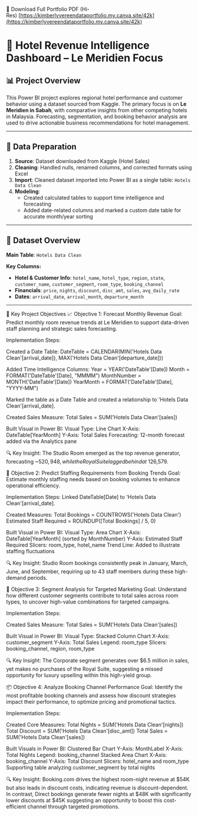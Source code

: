 🔗 Download Full Portfolio PDF (Hi-Res) [https://kimberlyvereendataportfolio.my.canva.site/42k](https://kimberlyvereendataportfolio.my.canva.site/42k)


# 🏨 Hotel Revenue Intelligence Dashboard – Le Meridien Focus

## 📊 Project Overview
This Power BI project explores regional hotel performance and customer behavior using a dataset sourced from Kaggle. The primary focus is on **Le Meridien in Sabah**, with comparative insights from other competing hotels in Malaysia. Forecasting, segmentation, and booking behavior analysis are used to drive actionable business recommendations for hotel management.

---

## 🧹 Data Preparation

1. **Source**: Dataset downloaded from Kaggle (Hotel Sales)
2. **Cleaning**: Handled nulls, renamed columns, and corrected formats using Excel
3. **Import**: Cleaned dataset imported into Power BI as a single table: `Hotels Data Clean`
4. **Modeling**:
   - Created calculated tables to support time intelligence and forecasting
   - Added date-related columns and marked a custom date table for accurate month/year sorting

---

## 📁 Dataset Overview

**Main Table**: `Hotels Data Clean`

**Key Columns:**

- **Hotel & Customer Info**: `hotel_name`, `hotel_type`, `region`, `state`, `customer_name`, `customer_segment`, `room_type`, `booking_channel`
- **Financials**: `price`, `nights`, `discount`, `disc_amt`, `sales`, `avg_daily_rate`
- **Dates**: `arrival_date`, `arrival_month`, `departure_month`

---
🎯 Key Project Objectives
📈 Objective 1: Forecast Monthly Revenue
Goal: Predict monthly room revenue trends at Le Meridien to support data-driven staff planning and strategic sales forecasting.

Implementation Steps:

Created a Date Table:
DateTable = 
CALENDAR(MIN('Hotels Data Clean'[arrival_date]), MAX('Hotels Data Clean'[departure_date]))

Added Time Intelligence Columns:
Year = YEAR('DateTable'[Date])
Month = FORMAT('DateTable'[Date], "MMMM")
MonthNumber = MONTH('DateTable'[Date])
YearMonth = FORMAT('DateTable'[Date], "YYYY-MM")

Marked the table as a Date Table and created a relationship to 'Hotels Data Clean'[arrival_date].

Created Sales Measure:
Total Sales = SUM('Hotels Data Clean'[sales])

Built Visual in Power BI:
Visual Type: Line Chart
X-Axis: DateTable[YearMonth]
Y-Axis: Total Sales
Forecasting: 12-month forecast added via the Analytics pane

🔍 Key Insight:
The Studio Room emerged as the top revenue generator, forecasting ~$520,948, while the Royal Suite lagged behind at ~$126,579.

👥 Objective 2: Predict Staffing Requirements from Booking Trends
Goal: Estimate monthly staffing needs based on booking volumes to enhance operational efficiency.

Implementation Steps:
Linked DateTable[Date] to 'Hotels Data Clean'[arrival_date].

Created Measures:
Total Bookings = COUNTROWS('Hotels Data Clean')
Estimated Staff Required = ROUNDUP([Total Bookings] / 5, 0)

Built Visual in Power BI:
Visual Type: Area Chart
X-Axis: DateTable[YearMonth] (sorted by MonthNumber)
Y-Axis: Estimated Staff Required
Slicers: room_type, hotel_name
Trend Line: Added to illustrate staffing fluctuations

🔍 Key Insight:
Studio Room bookings consistently peak in January, March, June, and September, requiring up to 43 staff members during these high-demand periods.

🧭 Objective 3: Segment Analysis for Targeted Marketing
Goal: Understand how different customer segments contribute to total sales across room types, to uncover high-value combinations for targeted campaigns.

Implementation Steps:

Created Sales Measure:
Total Sales = SUM('Hotels Data Clean'[sales])

Built Visual in Power BI:
Visual Type: Stacked Column Chart
X-Axis: customer_segment
Y-Axis: Total Sales
Legend: room_type
Slicers: booking_channel, region, room_type

🔍 Key Insight:
The Corporate segment generates over $6.5 million in sales, yet makes no purchases of the Royal Suite, suggesting a missed opportunity for luxury upselling within this high-yield group.

📦 Objective 4: Analyze Booking Channel Performance
Goal: Identify the most profitable booking channels and assess how discount strategies impact their performance, to optimize pricing and promotional tactics.

Implementation Steps:

Created Core Measures:
Total Nights = SUM('Hotels Data Clean'[nights])
Total Discount = SUM('Hotels Data Clean'[disc_amt])
Total Sales = SUM('Hotels Data Clean'[sales])

Built Visuals in Power BI:
Clustered Bar Chart
Y-Axis: MonthLabel
X-Axis: Total Nights
Legend: booking_channel
Stacked Area Chart
X-Axis: booking_channel
Y-Axis: Total Discount
Slicers: hotel_name and room_type
Supporting table analyzing customer_segment by total nights

🔍 Key Insight:
Booking.com drives the highest room-night revenue at $54K but also leads in discount costs, indicating revenue is discount-dependent. In contrast, Direct bookings generate fewer nights at $48K with significantly lower discounts at $45K suggesting an opportunity to boost this cost-efficient channel through targeted promotions.
